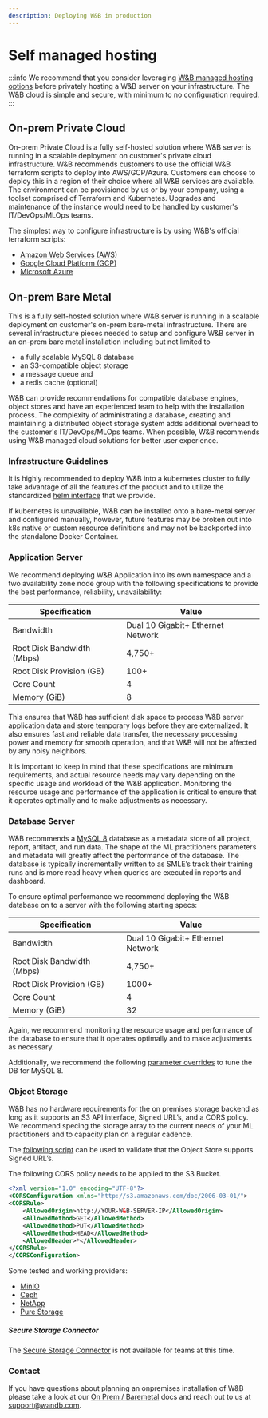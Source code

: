 ```yaml
---
description: Deploying W&B in production
---
```


# Self managed hosting

:::info
We recommend that you consider leveraging [W&B managed hosting options](./wb-managed.md) before privately hosting a W&B server on your infrastructure. The W&B cloud is simple and secure, with minimum to no configuration required.
:::

## On-prem Private Cloud

On-prem Private Cloud is a fully self-hosted solution where W&B server is running in a scalable deployment on customer's private cloud infrastructure. W&B recommends customers to use the official W&B terraform scripts to deploy into AWS/GCP/Azure. Customers can choose to deploy this in a region of their choice where all W&B services are available. The environment can be provisioned by us or by your company, using a toolset comprised of Terraform and Kubernetes. Upgrades and maintenance of the instance would need to be handled by customer's IT/DevOps/MLOps teams.

The simplest way to configure infrastructure is by using W&B's official terraform scripts:

- [Amazon Web Services (AWS)](https://github.com/wandb/terraform-aws-wandb)
- [Google Cloud Platform (GCP)](https://github.com/wandb/terraform-google-wandb)
- [Microsoft Azure](https://github.com/wandb/terraform-azurerm-wandb)

## On-prem Bare Metal

This is a fully self-hosted solution where W&B server is running in a scalable deployment on customer's on-prem bare-metal infrastructure. There are several infrastructure pieces needed to setup and configure W&B server in an on-prem bare metal installation including but not limited to

- a fully scalable MySQL 8 database
- an S3-compatible object storage
- a message queue and
- a redis cache (optional)

W&B can provide recommendations for compatible database engines, object stores and have an experienced team to help with the installation process. The complexity of administrating a database, creating and maintaining a distributed object storage system adds additional overhead to the customer's IT/DevOps/MLOps teams. When possible, W&B recommends using W&B managed cloud solutions for better user experience.

### Infrastructure Guidelines

It is highly recommended to deploy W&B into a kubernetes cluster to fully take advantage of all the features of the product and to utilize the standardized [helm interface](https://github.com/wandb/helm-charts) that we provide.

If kubernetes is unavailable, W&B can be installed onto a bare-metal server and configured manually, however, future features may be broken out into k8s native or custom resource definitions and may not be backported into the standalone Docker Container. 

### Application Server

We recommend deploying W&B Application into its own namespace and a two availability zone node group with the following specifications to provide the best performance, reliability, unavailability:

| Specification              | Value                             |
|----------------------------|-----------------------------------|
| Bandwidth                  | Dual 10 Gigabit+ Ethernet Network |
| Root Disk Bandwidth (Mbps) | 4,750+                            |
| Root Disk Provision (GB)   | 100+                              |
| Core Count                 | 4                                 |
| Memory (GiB)               | 8                                 |

This ensures that W&B has sufficient disk space to process W&B server application data and store temporary logs before they are externalized. It also ensures fast and reliable data transfer, the necessary processing power and memory for smooth operation, and that W&B will not be affected by any noisy neighbors. 

It is important to keep in mind that these specifications are minimum requirements, and actual resource needs may vary depending on the specific usage and workload of the W&B application. Monitoring the resource usage and performance of the application is critical to ensure that it operates optimally and to make adjustments as necessary.


### Database Server

W&B recommends a [MySQL 8](../how-to-guides/bare-metal.md#mysql-80) database as a metadata store of all project, report, artifact, and run data. The shape of the ML practitioners parameters and metadata will greatly affect the performance of the database. The database is typically incrementally written to as SMLE’s track their training runs and is more read heavy when queries are executed in reports and dashboard.

To ensure optimal performance we recommend deploying the W&B database on to a server with the following starting specs:

| Specification              | Value                             |
|--------------------------- |-----------------------------------|
| Bandwidth                  | Dual 10 Gigabit+ Ethernet Network |
| Root Disk Bandwidth (Mbps) | 4,750+                            |
| Root Disk Provision (GB)   | 1000+                              |
| Core Count                 | 4                                 |
| Memory (GiB)               | 32                                |


Again, we recommend monitoring the resource usage and performance of the database to ensure that it operates optimally and to make adjustments as necessary.

Additionally, we recommend the following [parameter overrides](../how-to-guides/bare-metal.md#mysql-80) to tune the DB for MySQL 8.

### Object Storage

W&B has no hardware requirements for the on premises storage backend as long as it supports an S3 API interface, Signed URL’s, and a CORS policy. We recommend specing the storage array to the current needs of your ML practitioners and to capacity plan on a regular cadence.

The [following script](https://gist.github.com/vanpelt/2e018f7313dabf7cca15ad66c2dd9c5b) can be used to validate that the Object Store supports Signed URL’s.

The following CORS policy needs to be applied to the S3 Bucket.

``` xml
<?xml version="1.0" encoding="UTF-8"?>
<CORSConfiguration xmlns="http://s3.amazonaws.com/doc/2006-03-01/">
<CORSRule>
    <AllowedOrigin>http://YOUR-W&B-SERVER-IP</AllowedOrigin>
    <AllowedMethod>GET</AllowedMethod>
    <AllowedMethod>PUT</AllowedMethod>
    <AllowedMethod>HEAD</AllowedMethod>
    <AllowedHeader>*</AllowedHeader>
</CORSRule>
</CORSConfiguration>
```

Some tested and working providers:
- [MinIO](https://min.io/)
- [Ceph](https://ceph.io/)
- [NetApp](https://www.netapp.com/)
- [Pure Storage](https://www.purestorage.com/)

##### Secure Storage Connector

The [Secure Storage Connector](../secure-storage-connector.md) is not available for teams at this time.

### Contact

If you have questions about planning an onpremises installation of W&B please take a look at our [On Prem / Baremetal](../how-to-guides/bare-metal.md) docs and reach out to us at support@wandb.com.
